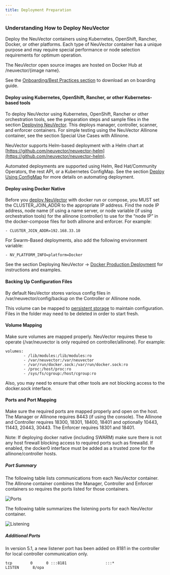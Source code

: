 ```yaml
---
title: Deployment Preparation
---
```


### Understanding How to Deploy NeuVector
Deploy the NeuVector containers using Kubernetes, OpenShift, Rancher, Docker, or other platforms. Each type of NeuVector container has a unique purpose and may require special performance or node selection requirements for optimum operation.

The NeuVector open source images are hosted on Docker Hub at /neuvector/{image name}.

See the [Onboarding/Best Practices section](/deploying/production?target=_blank#best-practices-tips-qa-for-deploying-and-managing-neuvector) to download an on boarding guide.


#### Deploy using Kubernetes, OpenShift, Rancher, or other Kubernetes-based tools
To deploy NeuVector using Kubernetes, OpenShift, Rancher or other orchestration tools, see the preparation steps and sample files in the section [Deploying NeuVector](/deploying/production#planning-deployments). This deploys manager, controller, scanner, and enforcer containers. For simple testing using the NeuVector Allinone container, see the section Special Use Cases with Allinone.

NeuVector supports Helm-based deployment with a Helm chart at [https://github.com/neuvector/neuvector-helm](https://github.com/neuvector/neuvector-helm).

Automated deployments are supported using Helm, Red Hat/Community Operators, the rest API, or a Kubernetes ConfigMap. See the section [Deploy Using ConfigMap](/deploying/production/configmap#kubernetes-configmap) for more details on automating deployment.

#### Deploy using Docker Native
Before you [deploy NeuVector](/deploying/docker) with docker run or compose, you MUST set the CLUSTER_JOIN_ADDR to the appropriate IP address. Find the node IP address, node name (if using a name server, or node variable (if using orchestration tools) for the allinone (controller) to use for the “node IP” in the docker-compose files for both allinone and enforcer.  For example:
```
- CLUSTER_JOIN_ADDR=192.168.33.10
```

For Swarm-Based deployments, also add the following environment variable:
```
- NV_PLATFORM_INFO=platform=Docker
```

See the section Deploying NeuVector -> [Docker Production Deployment](/deploying/docker) for instructions and examples.


#### Backing Up Configuration Files

By default NeuVector stores various config files in  /var/neuvector/config/backup on the Controller or Allinone node.

This volume can be mapped to [persistent storage](/deploying/production#backups-and-persistent-data) to maintain configuration. Files in the folder may need to be deleted in order to start fresh.

#### Volume Mapping
Make sure volumes are mapped properly. NeuVector requires these to operate (/var/neuvector is only required on controller/allinone). For example:
```
volumes:
        - /lib/modules:/lib/modules:ro
        - /var/neuvector:/var/neuvector
        - /var/run/docker.sock:/var/run/docker.sock:ro
        - /proc:/host/proc:ro
        - /sys/fs/cgroup:/host/cgroup:ro
```

Also, you may need to ensure that other tools are not blocking access to the docker.sock interface.


#### Ports and Port Mapping
Make sure the required ports are mapped properly and open on the host. The Manager or Allinone requires 8443 (if using the console). The Allinone and Controller requires 18300, 18301, 18400, 18401 and optionally 10443, 11443, 20443, 30443. The Enforcer requires 18301 and 18401.

Note: If deploying docker native (including SWARM) make sure there is not any host firewall blocking access to required ports such as firewalld. If enabled, the docker0 interface must be added as a trusted zone for the allinone/controller hosts.

##### Port Summary

The following table lists communications from each NeuVector container. The Allinone container combines the Manager, Controller and Enforcer containers so requires the ports listed for those containers.

![Ports](/img/01.basics/03.installation/01.native/Communication_Matrix_From_To.png)

The following table summarizes the listening ports for each NeuVector container.

![Listening](/img/01.basics/03.installation/01.native/Communication_Matrix_Listening_Ports.png)

##### Additional Ports
In version 5.1, a new listener port has been added on 8181 in the controller for local controller communication only.
```
tcp        0      0 :::8181                 :::*                    LISTEN      8/opa
```
